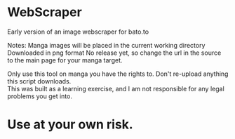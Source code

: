 # WebScraper
Early version of an image webscraper for bato.to

Notes: Manga images will be placed in the current working directory   
Downloaded in png format
No release yet, so change the url in the source to the main page for your manga target.

Only use this tool on manga you have the rights to. Don't re-upload anything this script downloads.   
This was built as a learning exercise, and I am not responsible for any legal problems you get into.  
# Use at your own risk.
